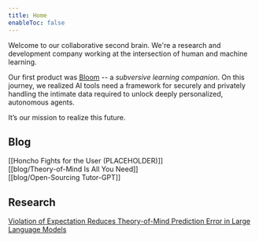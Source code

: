 ```yaml
---
title: Home
enableToc: false
---
```


Welcome to our collaborative second brain. We're a research and development company working at the intersection of human and machine learning.

Our first product was [Bloom](https://bloombot.ai) -- a *subversive learning companion*. On this journey, we realized AI tools need a framework for securely and privately handling the intimate data required to unlock deeply personalized, autonomous agents.  

It’s our mission to realize this future.

## Blog

[[Honcho Fights for the User (PLACEHOLDER)]]  
[[blog/Theory-of-Mind Is All You Need]]  
[[blog/Open-Sourcing Tutor-GPT]]

## Research

[Violation of Expectation Reduces Theory-of-Mind Prediction Error in Large Language Models](https://arxiv.org/pdf/2310.06983.pdf)
